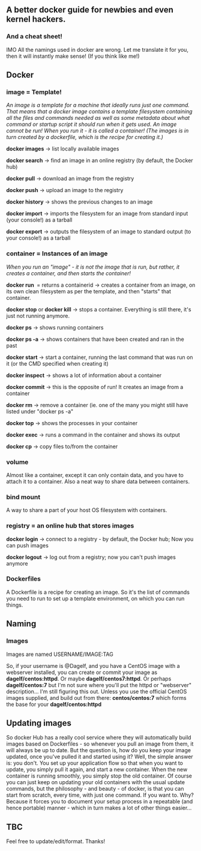 ## A better docker guide for newbies and even kernel hackers.
### And a cheat sheet!

IMO All the namings used in docker are wrong. Let me translate it for you, then it will instantly make sense! (If you think like me!)

## Docker

### image = Template!

*An image is a template for a machine that ideally runs just one command. That means that a docker image contains a template filesystem containing all the files and commands needed as well as some metadata about what command or startup script it should run when it gets used. An image cannot be run! When you run it - it is called a container! (The images is in turn created by a dockerfile, which is the recipe for creating it.)*

 **docker images** -> list locally available images
 
 **docker search** -> find an image in an online registry (by default, the Docker hub)

 **docker pull** -> download an image from the registry

 **docker push** -> upload an image to the registry

 **docker history** -> shows the previous changes to an image

 **docker import** -> imports the filesystem for an image from standard input (your console!) as a tarball

 **docker export** -> outputs the filesystem of an image to standard output (to your console!) as a tarball
 
### container = Instances of an image
 *When you run an "image" - it is not the image that is run, but rather, it creates a container, and then starts the container!*

 **docker run <image>** = returns a containerid -> creates a container from an image, on its own clean filesystem as per the template, and then "starts" that container. 

 **docker stop** or **docker kill** -> stops a container. Everything is still there, it's just not running anymore. 

 **docker ps** -> shows running containers

 **docker ps -a** -> shows containers that have been created and ran in the past

 **docker start** -> start a container, running the last command that was run on it (or the CMD specified when creating it)

 **docker inspect** -> shows a lot of information about a container

 **docker commit** -> this is the opposite of run! It creates an image from a container

 **docker rm** -> remove a container (ie. one of the many you might still have listed under "docker ps -a"

 **docker top** -> shows the processes in your container

 **docker exec** -> runs a command in the container and shows its output

 **docker cp** -> copy files to/from the container
 
### volume
Almost like a container, except it can only contain data, and you have to attach it to a container. Also a neat way to share data between containers.
  
### bind mount
A way to share a part of your host OS filesystem with containers.

### registry = an online hub that stores images
 **docker login** -> connect to a registry - by default, the Docker hub; Now you can push images

 **docker logout** -> log out from a registry; now you can't push images anymore

### Dockerfiles
A Dockerfile is a recipe for creating an image. So it's the list of commands you need to run to set up a template environment, on which you can run things.

## Naming
### Images
Images are named USERNAME/IMAGE:TAG

So, if your username is @Dagelf, and you have a CentOS image with a webserver installed, you can create or commit your image as **dagelf/centos:httpd**. Or maybe **dagelf/centos7:httpd**. Or perhaps **dagelf/centos:7** but I'm not sure where you'll put the httpd or "webserver" description... I'm still figuring this out. Unless you use the official CentOS images supplied, and build out from there: **centos/centos:7** which forms the base for your **dagelf/centos:httpd**

## Updating images
So docker Hub has a really cool service where they will automatically build images based on Dockerfiles - so whenever you pull an image from them, it will always be up to date. But the question is, how do you keep your image updated, once you've pulled it and started using it? Well, the simple answer is: you don't. You set up your application flow so that when you want to update, you simply pull it again, and start a new container. When the new container is running smoothly, you simply stop the old container. Of course you can just keep on updating your old containers with the usual update commands, but the philosophy - and beauty - of docker, is that you can start from scratch, every time, with just one command. If you want to. Why? Because it forces you to document your setup process in a repeatable (and hence portable) manner - which in turn makes a lot of other things easier...

## TBC
 Feel free to update/edit/format. Thanks!
